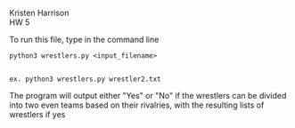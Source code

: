 Kristen Harrison  
HW 5  


To run this file, type in the command line  

    python3 wrestlers.py <input_filename>  


    ex. python3 wrestlers.py wrestler2.txt  



The program will output either "Yes" or "No" if the wrestlers can be divided into two even teams based on their rivalries, with the resulting lists of wrestlers if yes